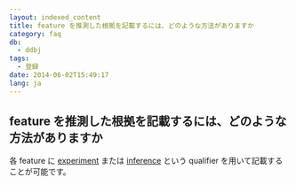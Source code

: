 ```yaml
---
layout: indexed_content
title: feature を推測した根拠を記載するには、どのような方法がありますか
category: faq
db:
  - ddbj
tags: 
  - 登録
date: 2014-06-02T15:49:17
lang: ja
---
```


## feature を推測した根拠を記載するには、どのような方法がありますか

<p>各 feature に <a href="/ddbj/qualifiers.html#experiment">experiment</a> または <a href="/ddbj/qualifiers.html#inference">inference</a> という qualifier を用いて記載することが可能です。</p>
